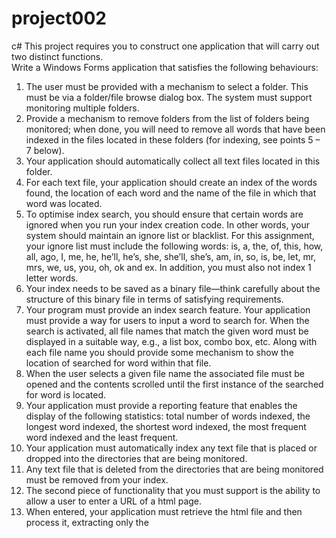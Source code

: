 # project002
c#
This project requires you to construct one application that will carry out two distinct functions.  
Write a Windows Forms application that satisfies the following behaviours:
1.	The user must be provided with a mechanism to select a folder.  This must be via a folder/file browse dialog box.  The system must support monitoring multiple folders.
2.	Provide a mechanism to remove folders from the list of folders being monitored; when done, you will need to remove all words that have been indexed in the files located in these folders (for indexing, see points 5 – 7 below).
3.	Your application should automatically collect all text files located in this folder.
4.	For each text file, your application should create an index of the words found, the location of each word and the name of the file in which that word was located.
5.	To optimise index search, you should ensure that certain words are ignored when you run your index creation code.  In other words, your system should maintain an ignore list or blacklist.  For this assignment, your ignore list must include the following words:  is, a, the, of, this, how, all, ago, I, me, he, he’ll, he’s, she, she’ll, she’s, am, in, so, is, be, let, mr, mrs, we, us, you, oh, ok and ex.  In addition, you must also not index 1 letter words.
6.	Your index needs to be saved as a binary file—think carefully about the structure of this binary file in terms of satisfying requirements.
7.	Your program must provide an index search feature.  Your application must provide a way for users to input a word to search for.  When the search is activated, all file names that match the given word must be displayed in a suitable way, e.g., a list box, combo box, etc.  Along with each file name you should provide some mechanism to show the location of searched for word within that file.
8.	When the user selects a given file name the associated file must be opened and the contents scrolled until the first instance of the searched for word is located.
9.	Your application must provide a reporting feature that enables the display of the following statistics:  total number of words indexed, the longest word indexed, the shortest word indexed, the most frequent word indexed and the least frequent.
10.	Your application must automatically index any text file that is placed or dropped into the directories that are being monitored.
11.	Any text file that is deleted from the directories that are being monitored must be removed from your index.
12.	The second piece of functionality that you must support is the ability to allow a user to enter a URL of a html page.
13.	When entered, your application must retrieve the html file and then process it, extracting only the <title> tag contents, the <a> anchor tag contents and <script> tag contents.  These should all be displayed appropriately.

